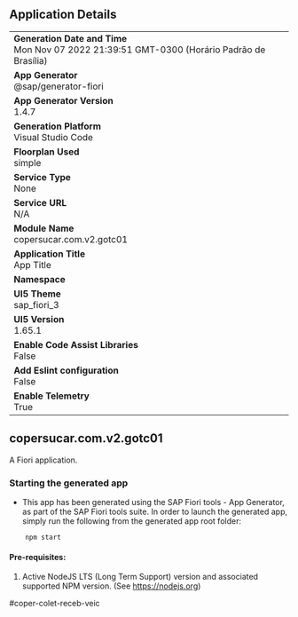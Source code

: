 ## Application Details
|               |
| ------------- |
|**Generation Date and Time**<br>Mon Nov 07 2022 21:39:51 GMT-0300 (Horário Padrão de Brasília)|
|**App Generator**<br>@sap/generator-fiori|
|**App Generator Version**<br>1.4.7|
|**Generation Platform**<br>Visual Studio Code|
|**Floorplan Used**<br>simple|
|**Service Type**<br>None|
|**Service URL**<br>N/A
|**Module Name**<br>copersucar.com.v2.gotc01|
|**Application Title**<br>App Title|
|**Namespace**<br>|
|**UI5 Theme**<br>sap_fiori_3|
|**UI5 Version**<br>1.65.1|
|**Enable Code Assist Libraries**<br>False|
|**Add Eslint configuration**<br>False|
|**Enable Telemetry**<br>True|

## copersucar.com.v2.gotc01

A Fiori application.

### Starting the generated app

-   This app has been generated using the SAP Fiori tools - App Generator, as part of the SAP Fiori tools suite.  In order to launch the generated app, simply run the following from the generated app root folder:

```
    npm start
```

#### Pre-requisites:

1. Active NodeJS LTS (Long Term Support) version and associated supported NPM version.  (See https://nodejs.org)


#coper-colet-receb-veic